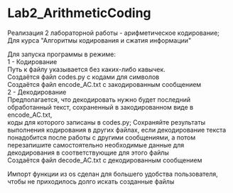 # Lab2_ArithmeticCoding
Реализация 2 лабораторной работы - арифметическое кодирование; Для курса "Алгоритмы кодирования и сжатия информации" <br />

Для запуска программы в режиме:  <br />
            1 - Кодирование <br /> 
                      Путь к файлу указывается без каких-либо кавычек.  <br />
                      Создаётся файл codes.py с кодами для символов  <br />
                      Создаётся файл encode_AC.txt с закодированным сообщением  <br /> 
            2 - Декодирование  <br />
                      Предполагается, что декодировать нужно будет последний обработанный текст, сохраненный в закодированном виде в  encode_AC.txt,  
                      коды для которого записаны в  codes.py; Сохраняйте результаты выполнения кодирования в других файлах, если декодирование текста  
                        понадобится после работы с другими сообщениями, а потом перезапишите самостоятельно необходимые данные для декодирования в соответствующие для этого файлы<br />
                      Создаётся файл decode_AC.txt с декодированным сообщением  <br />

Импорт функции из os сделан для большего удобства пользователя, чтобы не приходилось долго искать созданные файлы  <br />

